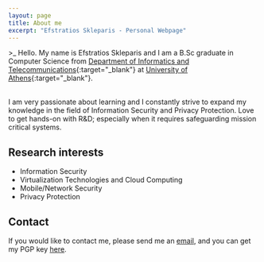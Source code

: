 ```yaml
---
layout: page
title: About me
excerpt: "Efstratios Skleparis - Personal Webpage"
---
```


 \>_ Hello. My name is Efstratios Skleparis and I am a B.Sc graduate in Computer Science from [Department of Informatics and Telecommunications](http://di.uoa.gr/eng){:target="_blank"} at [University of Athens](http://en.uoa.gr){:target="_blank"}. 

 <br/>I am very passionate about learning and I constantly strive to expand my knowledge in the field of Information Security and Privacy Protection. Love to get hands-on with R&D; especially when it requires safeguarding mission critical systems.

## Research interests

* Information Security
* Virtualization Technologies and Cloud Computing
* Mobile/Network Security
* Privacy Protection

## Contact

If you would like to contact me, please send me an [email](mailto:eskleparis@gmail.com), and you can get my PGP key [here](/pkey.asc).

